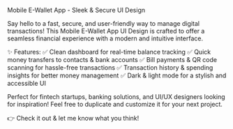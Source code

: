  Mobile E-Wallet App - Sleek & Secure UI Design 

Say hello to a fast, secure, and user-friendly way to manage digital transactions! This Mobile E-Wallet App UI Design is crafted to offer a seamless financial experience with a modern and intuitive interface.

✨ Features:
✅ Clean dashboard for real-time balance tracking
✅ Quick money transfers to contacts & bank accounts
✅ Bill payments & QR code scanning for hassle-free transactions
✅ Transaction history & spending insights for better money management
✅ Dark & light mode for a stylish and accessible UI

Perfect for fintech startups, banking solutions, and UI/UX designers looking for inspiration! Feel free to duplicate and customize it for your next project.

👉 Check it out & let me know what you think! 
